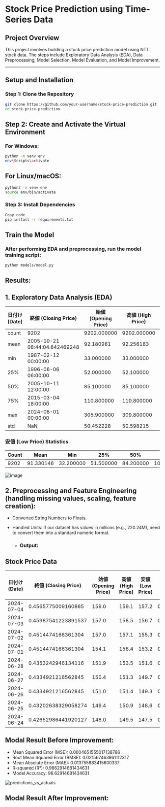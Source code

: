 # Stock Price Prediction using Time-Series Data

## Project Overview

This project involves building a stock price prediction model using NTT stock data. The steps include Exploratory Data Analysis (EDA), Data Preprocessing, Model Selection, Model Evaluation, and Model Improvement.

---
## Setup and Installation
### Step 1: Clone the Repository
```bash
git clone https://github.com/your-username/stock-price-prediction.git
cd stock-price-prediction
```

## Step 2: Create and Activate the Virtual Environment
### For Windows:
```bash
python -m venv env
env\Scripts\activate
```


## For Linux/macOS:
``` bash
python3 -m venv env
source env/bin/activate
```

### Step 3: Install Dependencies
```bash
Copy code
pip install -r requirements.txt
```

## Train the Model
### After performing EDA and preprocessing, run the model training script:

```bash
python models/model.py
```

## Results:

## 1. Exploratory Data Analysis (EDA)

| 日付け (Date)           | 終値 (Closing Price) | 始値 (Opening Price) | 高値 (High Price) | 安値 (Low Price) |
|------------------------|----------------------|----------------------|-------------------|-----------------|
| count                  | 9202                 | 9202.000000           | 9202.000000        | 9202.000000      |
| mean                   | 2005-10-21 08:44:04.642469248 | 92.180961 | 92.256183 | 93.176451 |
| min                    | 1987-02-12 00:00:00  | 33.000000             | 33.000000          | 33.200000        |
| 25%                    | 1996-06-06 06:00:00  | 52.000000             | 52.100000          | 52.800000        |
| 50%                    | 2005-10-11 12:00:00  | 85.100000             | 85.100000          | 86.050000        |
| 75%                    | 2015-03-04 18:00:00  | 110.800000            | 110.800000         | 111.900000       |
| max                    | 2024-08-01 00:00:00  | 305.900000            | 309.800000         | 311.800000       |
| std                    | NaN                  | 50.452228             | 50.598215          | 51.049837        |

### 安値 (Low Price) Statistics
| Count | Mean     | Min      | 25%      | 50%      | 75%      | Max      | Std       |
|-------|----------|----------|----------|----------|----------|----------|-----------|
| 9202  | 91.330146 | 32.200000 | 51.500000 | 84.200000 | 109.275000 | 303.900000 | 50.087405 |



![image](https://github.com/user-attachments/assets/88db715f-49aa-4d09-bc99-e55c85be99b2)

## 2. Preprocessing and Feature Engineering (handling missing values, scaling, feature creation):
- Converted String Numbers to Floats.
- Handled Units: If our dataset has values in millions (e.g., 220.24M), need to convert them into a standard numeric format.

  - ### Output:
## Stock Price Data

| 日付け (Date)      | 終値 (Closing Price) | 始値 (Opening Price) | 高値 (High Price) | 安値 (Low Price) | 出来高 (Volume) | 変化率 % (Change Rate %) | MA_5     | MA_20    | Pct_change |
|--------------------|----------------------|----------------------|-------------------|------------------|-----------------|-------------------------|----------|----------|------------|
| 2024-07-04         | 0.4565775009160865   | 159.0                | 159.1             | 157.2            | 0.16597673649914219 | -0.57%                  | 0.45814160605610793 | 0.478035136118934 | 0.4660724385636594 |
| 2024-07-03         | 0.45987541223891537  | 157.0                | 158.5             | 156.7            | 0.19955771016637025 | 1.47%                   | 0.4582900400771857  | 0.4784566162806291 | 0.4489477067332708 |
| 2024-07-02         | 0.4514474166361304   | 157.0                | 157.1             | 155.3            | 0.1963939999685203  | 0.00%                   | 0.45806738904556926 | 0.477651972335575  | 0.3822733120522838 |
| 2024-07-01         | 0.4514474166361304   | 154.1                | 156.4             | 153.2            | 0.21765066973069114 | 2.90%                   | 0.45947751224580685 | 0.47717301760637587 | 0.43011868766641087 |
| 2024-06-28         | 0.4353242946134116   | 151.9                | 153.5             | 151.6            | 0.1845261517636504  | 0.33%                   | 0.45643461481371533 | 0.47565952066210704 | 0.33724064682331134 |
| 2024-06-27         | 0.4334921216562845   | 150.4                | 151.3             | 149.7            | 0.15839012796499458 | 0.00%                   | 0.45175894314977    | 0.4743950801770217  | 0.4192584424426622 |
| 2024-06-26         | 0.4334921216562845   | 151.0                | 151.4             | 149.3            | 0.15932664914296507 | 0.27%                   | 0.4464153183909752  | 0.4730923233136004  | 0.43011868766641087 |
| 2024-06-25         | 0.43202638329058274  | 149.4                | 150.9             | 148.6            | 0.15853178663056994 | 1.00%                   | 0.442481816832418   | 0.4716363009368355  | 0.4214017796692396 |
| 2024-06-24         | 0.42652986441920127  | 148.0                | 149.5             | 147.5            | 0.16063305683660462 | 1.63%                   | 0.43743506011577854 | 0.46947142556085597 | 0.39734363349215585 |

## Modal Result Before Improvement:

- Mean Squared Error (MSE): 0.0004651555017138786
- Root Mean Squared Error (RMSE): 0.021567463961112317
- Mean Absolute Error (MAE): 0.013755883415600337
- R-squared (R²): 0.9862914681434631
- Model Accuracy: 98.62914681434631

![predictions_vs_actuals](https://github.com/user-attachments/assets/dd4ae8de-b503-417d-9fc9-d2afad7a0b83)

## Modal Result After Improvement:


